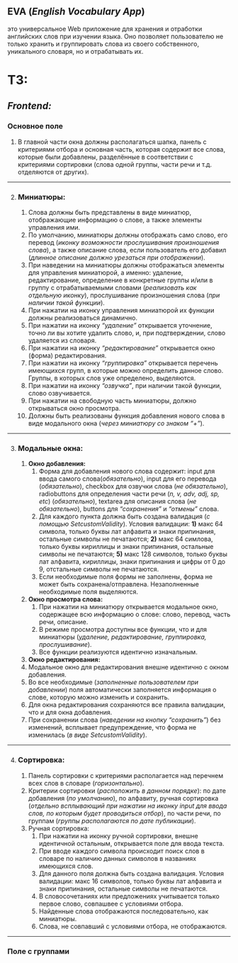 ## **EVA** (***English Vocabulary App***)
 это универсальное Web приложение для хранения и отработки английских слов при изучении языка. Оно позволяет пользователю не только хранить и группировать слова из своего собственного, уникального словаря, но и отрабатывать их. 

# ТЗ: 

## ***Frontend:*** 

###  **Основное поле**
1. В главной части окна должны располагаться шапка, панель с критериями отбора и основная часть, которая содержит все слова, которые были добавлены, разделённые в соответствии с критериями сортировки (слова одной группы, части речи и т.д. отделяются от других).
___
2. ### **Миниатюры:** 
    1. Слова должны быть представлены в виде миниатюр, отображающие информацию о слове, а также элементы управления ими. 
    2. По умолчанию, миниатюры должны отображать само слово, его перевод (*иконку возможности прослушивания произношения слова*), а также описание слова, если пользователь его добавил (*длинное описание должно урезаться при отображении*). 
    3. При наведении на миниатюры должны отображаться элементы для управления миниатюрой, а именно: удаление, редактирование, определение в конкретные группы и/или в группу с отрабатываемыми словами (*реализовать как отдельную иконку*), прослушивание произношения слова (*при наличии такой функции*). 
    4. При нажатии на иконку управления миниатюрой их функции должны реализоваться динамично. 
    5. При нажатии на иконку *“удаление”* открывается уточнение, точно ли вы хотите удалить слово, и, при подтверждении, слово удаляется из словаря. 
    6. При нажатии на иконку *“редактирование”* открывается окно (форма) редактирования.  
    7. При нажатии на иконку *“группировка”* открывается перечень имеющихся групп, в которые можно определить данное слово. Группы, в которых слов уже определено, выделяются. 
    8. При нажатии на иконку *“озвучка”*, при наличии такой функции, слово озвучивается. 
    9. При нажатии на свободную часть миниатюры, должно открываться окно просмотра. 
    10. Должны быть реализованы функция добавления нового слова в виде модального окна (*через миниатюру со знаком “+”*).
___
3.  ### **Модальные окна:** 
    1.  **Окно добавления:** 
        1. Форма для добавления нового слова содержит: input для ввода самого слова(*обязательно*), input для его перевода (*обязательно*), checkbox для озвучки слова (*не обязательно*), radiobuttons для определения части речи (*n, v, adv, adj, sp, etc*) (*обязательно*), textarea для описания слова (*не обязательно*), buttons для *“сохранения”* и *“отмены”* слова. 
        2. Для каждого пункта должна быть создана валидация (*с помощью SetcustomValidity*). Условия валидации: **1)** макс 64 символа, только буквы лат алфавита и знаки припинания, остальные символы не печатаются; **2)** макс 64 симлова, только буквы кириллицы и знаки припинания, остальные символы не печатаются; **5)** макс 128 символов, только буквы лат алфавита, кириллицы, знаки припинания и цифры от 0 до 9, отстальные символы не печатаются.   
        3. Если необходимые поля формы не заполнены, форма не может быть сохранена/отправлена. Незаполненные необходимые поля выделяются. 
    2.  **Окно просмотра слова:** 
        1. При нажатии на миниатюру открывается модальное окно, содержащее всю информацию о слове: слово, перевод, часть речи, описание.  
        2. В режиме просмотра доступны все функции, что и для миниатюры (*удаление, редактирование, группировка, прослушивание*).  
        3. Все функции реализуются идентично изначальным. 
    3.  **Окно редактирования:** 
       1. Модальное окно для редактирования внешне идентично с окном добавления. 
       2. Во все необходимые (*заполненные пользователем при добавлении*) поля автоматически заполняется информация о слове, которую можно изменить и сохранить.  
       3. Для окна редактирования сохраняются все правила валидации, что и для окна добавления.  
       4. При сохранении слова (*наведении на кнопку “сохранить”*) без изменений, всплывает предупреждение, что форма не изменилась (*в виде SetcustomValidity*).
___
4.  ### **Сортировка:** 
    1. Панель сортировки с критериями располагается над перечнем всех слов в словаре (*горизонтально*). 
    2. Критерии сортировки (*расположить в данном порядке*): по дате добавления (*по умолчанию*), по алфавиту, ручная сортировка (*отдельно всплывающий при нажатии на иконку input для ввода слов, по которым будет проводиться отбор*), по части речи, по группам (*группы располагаются по дате публикации*). 
    3. Ручная сортировка:
       1. При нажатии на иконку ручной сортировки, внешне идентичной остальным, открывается поле для ввода текста.
       2. При вводе каждого символа происходит поиск слов в словаре по наличию данных символов в названиях имеющихся слов.
       3. Для данного поля должна быть создана валидация. Условия валидации: макс 16 символов, только буквы лат алфавита и знаки припинания, остальные символы не печатаются.
       4. В словосочетаниях или предложениях учитывается только первое слово, совпашвее с условиями отбора.
       5. Найденные слова отображаются последовательно, как миниатюры.
       6. Слова, не совпавший с условиями отбора, не отображаются.
 ___
 ### **Поле с группами**

 
